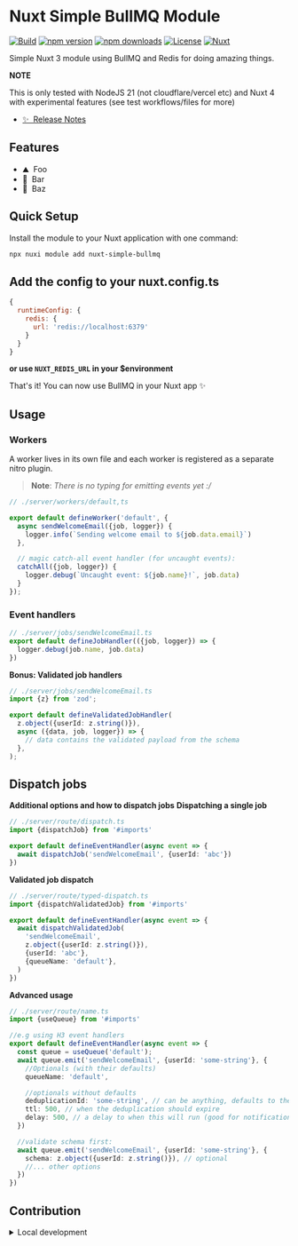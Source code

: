 # Nuxt Simple BullMQ Module

[![Build](https://github.com/hareland/nuxt-simple-bullmq/actions/workflows/test.yml/badge.svg)](https://github.com/hareland/nuxt-simple-bullmq/actions/workflows/test.yml)
[![npm version][npm-version-src]][npm-version-href]
[![npm downloads][npm-downloads-src]][npm-downloads-href]
[![License][license-src]][license-href]
[![Nuxt][nuxt-src]][nuxt-href]

Simple Nuxt 3 module using BullMQ and Redis for doing amazing things.

**NOTE**

This is only tested with NodeJS 21 (not cloudflare/vercel etc) and Nuxt 4 with experimental features (see test
workflows/files for more)

- [✨ &nbsp;Release Notes](/CHANGELOG.md)

<!-- - [🏀 Online playground](https://stackblitz.com/github/your-org/nuxt-simple-bullmq?file=playground%2Fapp.vue) -->
<!-- - [📖 &nbsp;Documentation](https://example.com) -->

## Features

<!-- Highlight some of the features your module provide here -->

- ⛰ &nbsp;Foo
- 🚠 &nbsp;Bar
- 🌲 &nbsp;Baz

## Quick Setup

Install the module to your Nuxt application with one command:

```bash
npx nuxi module add nuxt-simple-bullmq
```

## Add the config to your nuxt.config.ts

```javascript
{
  runtimeConfig: {
    redis: {
      url: 'redis://localhost:6379'
    }
  }
}
```

**or use `NUXT_REDIS_URL` in your $environment**

That's it! You can now use BullMQ in your Nuxt app ✨

## Usage

### **Workers**
A worker lives in its own file and each worker is registered as a separate nitro plugin.
> **Note**: _There is no typing for emitting events yet :/_

```typescript 
// ./server/workers/default,ts

export default defineWorker('default', {
  async sendWelcomeEmail({job, logger}) {
    logger.info(`Sending welcome email to ${job.data.email}`)
  },

  // magic catch-all event handler (for uncaught events):
  catchAll({job, logger}) {
    logger.debug(`Uncaught event: ${job.name}!`, job.data)
  }
});
```

### Event handlers


```typescript
// ./server/jobs/sendWelcomeEmail.ts
export default defineJobHandler(({job, logger}) => {
  logger.debug(job.name, job.data)
})
```

**Bonus: Validated job handlers**

```typescript
// ./server/jobs/sendWelcomeEmail.ts
import {z} from 'zod';

export default defineValidatedJobHandler(
  z.object({userId: z.string()}),
  async ({data, job, logger}) => {
    // data contains the validated payload from the schema
  },
);
```

## Dispatch jobs

**Additional options and how to dispatch jobs**
**Dispatching a single job**
```typescript
// ./server/route/dispatch.ts
import {dispatchJob} from '#imports'

export default defineEventHandler(async event => {
  await dispatchJob('sendWelcomeEmail', {userId: 'abc'})
})
```
**Validated job dispatch**
```typescript
// ./server/route/typed-dispatch.ts
import {dispatchValidatedJob} from '#imports'

export default defineEventHandler(async event => {
  await dispatchValidatedJob(
    'sendWelcomeEmail',
    z.object({userId: z.string()}),
    {userId: 'abc'},
    {queueName: 'default'},
  )
})
```

**Advanced usage**
```typescript
// ./server/route/name.ts
import {useQueue} from '#imports'

//e.g using H3 event handlers
export default defineEventHandler(async event => {
  const queue = useQueue('default');
  await queue.emit('sendWelcomeEmail', {userId: 'some-string'}, {
    //Optionals (with their defaults)
    queueName: 'default',

    //optionals without defaults
    deduplicationId: 'some-string', // can be anything, defaults to the event name.
    ttl: 500, // when the deduplication should expire
    delay: 500, // a delay to when this will run (good for notifications)
  })

  //validate schema first:
  await queue.emit('sendWelcomeEmail', {userId: 'some-string'}, {
    schema: z.object({userId: z.string()}), // optional
    //... other options 
  })
})
```

## Contribution

<details>
  <summary>Local development</summary>

  ```bash
  # Install dependencies
  npm install
  
  # Generate type stubs
  npm run dev:prepare
  
  # run redis via docker (add -s to detach and continue using the terminal for other stuff)
  docker compose -f ./playground/compose.yml up [-d]
  
  # to stop docker stuff:
  docker compose -f ./playground/compose.yml down
  
  # Develop with the playground
  npm run dev
  
  # Build the playground
  npm run dev:build
  
  # Run ESLint
  npm run lint
  
  # Run Vitest
  npm run test
  npm run test:watch
  
  # Release new version
  npm run release
  ```

</details>


<!-- Badges -->

[npm-version-src]: https://img.shields.io/npm/v/nuxt-simple-bullmq/latest.svg?style=flat&colorA=020420&colorB=00DC82

[npm-version-href]: https://npmjs.com/package/nuxt-simple-bullmq

[npm-downloads-src]: https://img.shields.io/npm/dm/nuxt-simple-bullmq.svg?style=flat&colorA=020420&colorB=00DC82

[npm-downloads-href]: https://npm.chart.dev/nuxt-simple-bullmq

[license-src]: https://img.shields.io/npm/l/nuxt-simple-bullmq.svg?style=flat&colorA=020420&colorB=00DC82

[license-href]: https://npmjs.com/package/nuxt-simple-bullmq

[nuxt-src]: https://img.shields.io/badge/Nuxt-020420?logo=nuxt.js

[nuxt-href]: https://nuxt.com
